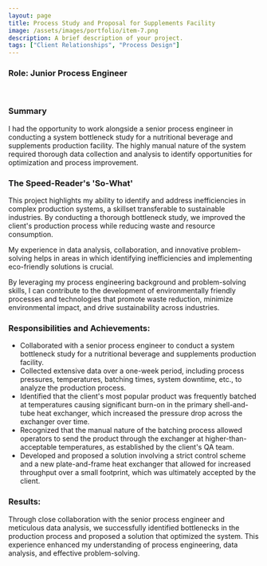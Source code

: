 ```yaml
---
layout: page
title: Process Study and Proposal for Supplements Facility
image: /assets/images/portfolio/item-7.png
description: A brief description of your project.
tags: ["Client Relationships", "Process Design"]
---
```


### Role: Junior Process Engineer
<br>

### Summary
I had the opportunity to work alongside a senior process engineer in conducting a system bottleneck study for a nutritional beverage and supplements production facility. The highly manual nature of the system required thorough data collection and analysis to identify opportunities for optimization and process improvement.

### The Speed-Reader's 'So-What'
This project highlights my ability to identify and address inefficiencies in complex production systems, a skillset transferable to sustainable industries. By conducting a thorough bottleneck study, we improved the client's production process while reducing waste and resource consumption.

My experience in data analysis, collaboration, and innovative problem-solving helps in areas in which identifying inefficiencies and implementing eco-friendly solutions is crucial.

By leveraging my process engineering background and problem-solving skills, I can contribute to the development of environmentally friendly processes and technologies that promote waste reduction, minimize environmental impact, and drive sustainability across industries.

### Responsibilities and Achievements:

- Collaborated with a senior process engineer to conduct a system bottleneck study for a nutritional beverage and supplements production facility.
- Collected extensive data over a one-week period, including process pressures, temperatures, batching times, system downtime, etc., to analyze the production process.
- Identified that the client's most popular product was frequently batched at temperatures causing significant burn-on in the primary shell-and-tube heat exchanger, which increased the pressure drop across the exchanger over time.
- Recognized that the manual nature of the batching process allowed operators to send the product through the exchanger at higher-than-acceptable temperatures, as established by the client's QA team.
- Developed and proposed a solution involving a strict control scheme and a new plate-and-frame heat exchanger that allowed for increased throughput over a small footprint, which was ultimately accepted by the client.

### Results:
Through close collaboration with the senior process engineer and meticulous data analysis, we successfully identified bottlenecks in the production process and proposed a solution that optimized the system. This experience enhanced my understanding of process engineering, data analysis, and effective problem-solving.